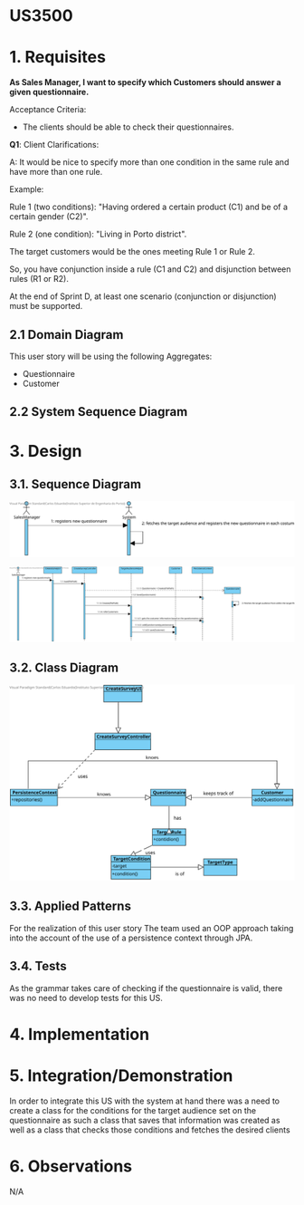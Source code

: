 US3500
=======================================

# 1. Requisites

**As Sales Manager, I want to specify which Customers should answer a given questionnaire.**

Acceptance Criteria:
- The clients should be able to check their questionnaires.

**Q1**:
Client Clarifications:

A: It would be nice to specify more than one condition in the same rule and have more than one rule.

Example:

Rule 1 (two conditions): "Having ordered a certain product (C1) and be of a certain gender (C2)".

Rule 2 (one condition): "Living in Porto district".

The target customers would be the ones meeting Rule 1 or Rule 2.

So, you have conjunction inside a rule (C1 and C2) and disjunction between rules (R1 or R2).

At the end of Sprint D, at least one scenario (conjunction or disjunction) must be supported.

## 2.1 Domain Diagram

This user story will be using the following Aggregates:

- Questionnaire
- Customer


## 2.2 System Sequence Diagram


# 3. Design

## 3.1. Sequence Diagram

![US3500 - SSD](US3500-SSD.svg)

![US3500 - SD](US3500-SD.svg)

## 3.2. Class Diagram

![US3500 - CD](US3500-CD.svg)

## 3.3. Applied Patterns

For the realization of this user story The team used an OOP approach taking into the account of the use of a persistence context through JPA.

## 3.4. Tests

As the grammar takes care of checking if the questionnaire is valid, there was no need to develop tests for this US.

# 4. Implementation

# 5. Integration/Demonstration

In order to integrate this US with the system at hand there was a need to create a class for the conditions for the target audience set on the questionnaire as such a class that saves that information was created as well as a class that checks those conditions and fetches the desired clients

# 6. Observations

N/A